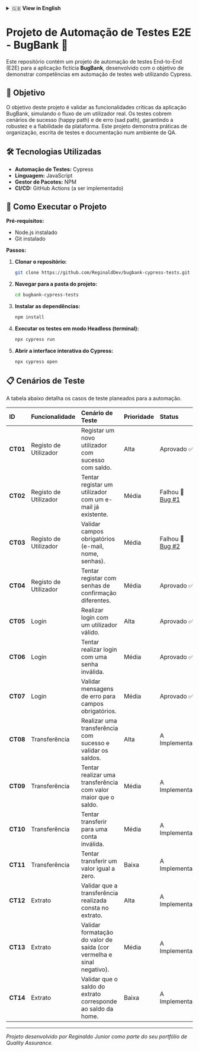 <details>
<summary>🇬🇧 <strong>View in English</strong></summary>

# E2E Test Automation Project - BugBank 🐞

This repository contains an End-to-End (E2E) test automation project for the fictional **BugBank** application, developed to demonstrate skills in web test automation using Cypress.

## 🎯 Objective

The objective of this project is to validate the critical functionalities of the BugBank application by simulating a real user's workflow. The tests cover both happy path and sad path scenarios, ensuring the platform's robustness and reliability. This project showcases best practices in QA project organization, test scripting, and documentation.

## 🛠️ Technologies Used

* **Test Automation:** Cypress
* **Language:** JavaScript
* **Package Manager:** NPM
* **CI/CD:** GitHub Actions (to be implemented)

## 🚀 How to Run the Project

**Prerequisites:**
* Node.js installed
* Git installed

**Steps:**

1.  **Clone the repository:**
    ```bash
    git clone https://github.com/ReginaldDev/bugbank-cypress-tests.git
    ```
2.  **Navigate to the project folder:**
    ```bash
    cd bugbank-cypress-tests
    ```
3.  **Install dependencies:**
    ```bash
    npm install
    ```
4.  **Run tests in Headless mode (terminal):**
    ```bash
    npx cypress run
    ```
5.  **Open the interactive Cypress Test Runner:**
    ```bash
    npx cypress open
    ```

## 📋 Test Scenarios

The table below details the test cases planned for automation.

| ID   | Feature             | Test Scenario                                                | Priority | Status              |
| :--- | :------------------ | :----------------------------------------------------------- | :------- | :------------------ |
| **TC01** | User Registration   | Successfully register a new user with a balance.             | High     | Passed ✅           |
| **TC02** | User Registration   | Attempt to register a user with an existing email.           | Medium   | Failed 🐛 [Bug #1](https://github.com/ReginaldDev/bugbank-cypress-tests/issues/1) |
| **TC03** | User Registration   | Validate required fields (email, name, passwords).           | Medium   | Failed 🐛 [Bug #2](https://github.com/ReginaldDev/bugbank-cypress-tests/issues/2) |
| **TC04** | User Registration   | Attempt to register with mismatching confirmation passwords. | Medium   | Passed ✅   |
| **TC05** | Login               | Perform login with a valid user.                             | High     | Passed ✅           |
| **TC06** | Login               | Attempt to login with an invalid password.                   | Medium   | Passed ✅           |
| **TC07** | Login               | Validate error messages for required fields.                 | Medium   | Passed ✅   |
| **TC08** | Money Transfer      | Perform a successful transfer and validate account balances. | High     | To Be Implemented   |
| **TC09** | Money Transfer      | Attempt a transfer with an amount greater than the balance.  | Medium   | To Be Implemented   |
| **TC10** | Money Transfer      | Attempt to transfer to an invalid account.                   | Medium   | To Be Implemented   |
| **TC11** | Money Transfer      | Attempt to transfer a zero value amount.                     | Low      | To Be Implemented   |
| **TC12** | Account Statement   | Validate that the completed transfer appears on the statement. | High     | To Be Implemented   |
| **TC13** | Account Statement   | Validate outgoing transaction format (red color and negative sign). | Medium   | To Be Implemented   |
| **TC14** | Account Statement   | Validate that the statement balance matches the home page balance. | Low      | To Be Implemented   |

---
*Project developed by Reginaldo Junior as part of his Quality Assurance portfolio.*

</details>

# Projeto de Automação de Testes E2E - BugBank 🐞

Este repositório contém um projeto de automação de testes End-to-End (E2E) para a aplicação fictícia **BugBank**, desenvolvido com o objetivo de demonstrar competências em automação de testes web utilizando Cypress.

## 🎯 Objetivo

O objetivo deste projeto é validar as funcionalidades críticas da aplicação BugBank, simulando o fluxo de um utilizador real. Os testes cobrem cenários de sucesso (happy path) e de erro (sad path), garantindo a robustez e a fiabilidade da plataforma. Este projeto demonstra práticas de organização, escrita de testes e documentação num ambiente de QA.

## 🛠️ Tecnologias Utilizadas

* **Automação de Testes:** Cypress
* **Linguagem:** JavaScript
* **Gestor de Pacotes:** NPM
* **CI/CD:** GitHub Actions (a ser implementado)

## 🚀 Como Executar o Projeto

**Pré-requisitos:**
* Node.js instalado
* Git instalado

**Passos:**

1.  **Clonar o repositório:**
    ```bash
    git clone https://github.com/ReginaldDev/bugbank-cypress-tests.git
    ```
2.  **Navegar para a pasta do projeto:**
    ```bash
    cd bugbank-cypress-tests
    ```
3.  **Instalar as dependências:**
    ```bash
    npm install
    ```
4.  **Executar os testes em modo Headless (terminal):**
    ```bash
    npx cypress run
    ```
5.  **Abrir a interface interativa do Cypress:**
    ```bash
    npx cypress open
    ```

## 📋 Cenários de Teste

A tabela abaixo detalha os casos de teste planeados para a automação.

| ID   | Funcionalidade       | Cenário de Teste                                             | Prioridade | Status          |
| :--- | :------------------- | :----------------------------------------------------------- | :--------- | :-------------- |
| **CT01** | Registo de Utilizador | Registar um novo utilizador com sucesso com saldo.           | Alta       | Aprovado ✅     |
| **CT02** | Registo de Utilizador | Tentar registar um utilizador com um e-mail já existente.    | Média      | Falhou 🐛 [Bug #1](https://github.com/ReginaldDev/bugbank-cypress-tests/issues/1) |
| **CT03** | Registo de Utilizador | Validar campos obrigatórios (e-mail, nome, senhas).        | Média      | Falhou 🐛 [Bug #2](https://github.com/ReginaldDev/bugbank-cypress-tests/issues/2) |
| **CT04** | Registo de Utilizador | Tentar registar com senhas de confirmação diferentes.        | Média      | Aprovado ✅   |
| **CT05** | Login                | Realizar login com um utilizador válido.                     | Alta       | Aprovado ✅     |
| **CT06** | Login                | Tentar realizar login com uma senha inválida.                | Média      | Aprovado ✅     |
| **CT07** | Login                | Validar mensagens de erro para campos obrigatórios.          | Média      | Aprovado ✅   |
| **CT08** | Transferência        | Realizar uma transferência com sucesso e validar os saldos.  | Alta       | A Implementar   |
| **CT09** | Transferência        | Tentar realizar uma transferência com valor maior que o saldo. | Média      | A Implementar   |
| **CT10** | Transferência        | Tentar transferir para uma conta inválida.                   | Média      | A Implementar   |
| **CT11** | Transferência        | Tentar transferir um valor igual a zero.                     | Baixa      | A Implementar   |
| **CT12** | Extrato              | Validar que a transferência realizada consta no extrato.     | Alta       | A Implementar   |
| **CT13** | Extrato              | Validar formatação do valor de saída (cor vermelha e sinal negativo). | Média      | A Implementar   |
| **CT14** | Extrato              | Validar que o saldo do extrato corresponde ao saldo da home. | Baixa      | A Implementar   |

---
*Projeto desenvolvido por Reginaldo Junior como parte do seu portfólio de Quality Assurance.*